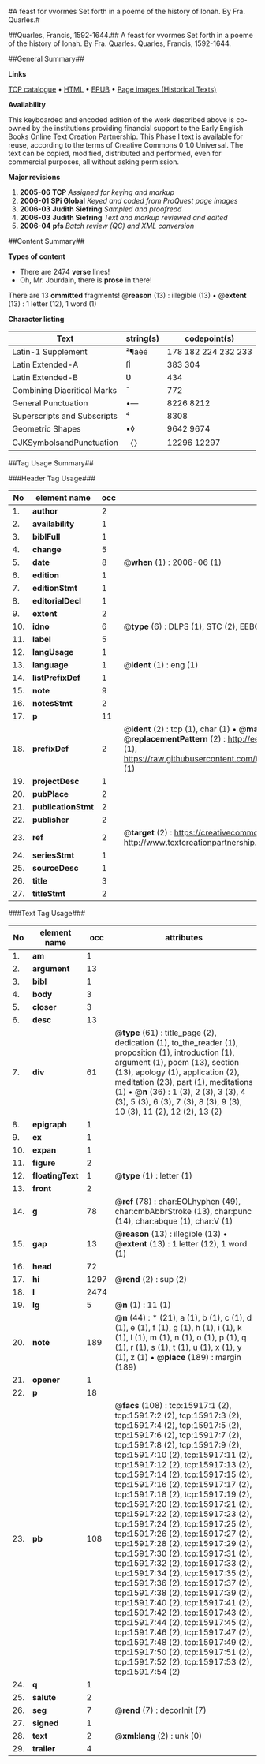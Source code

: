 #A feast for vvormes Set forth in a poeme of the history of Ionah. By Fra. Quarles.#

##Quarles, Francis, 1592-1644.##
A feast for vvormes Set forth in a poeme of the history of Ionah. By Fra. Quarles.
Quarles, Francis, 1592-1644.

##General Summary##

**Links**

[TCP catalogue](http://www.ota.ox.ac.uk/tcp/)  • 
[HTML](http://tei.it.ox.ac.uk/tcp/Texts-HTML/free/A10/A10260.html)  • 
[EPUB](http://tei.it.ox.ac.uk/tcp/Texts-EPUB/free/A10/A10260.epub) • 
[Page images (Historical Texts)](https://data.historicaltexts.jisc.ac.uk/view?pubId=eebo-99850693e&pageId=eebo-99850693e-15917-1)

**Availability**

This keyboarded and encoded edition of the
	       work described above is co-owned by the institutions
	       providing financial support to the Early English Books
	       Online Text Creation Partnership. This Phase I text is
	       available for reuse, according to the terms of Creative
	       Commons 0 1.0 Universal. The text can be copied,
	       modified, distributed and performed, even for
	       commercial purposes, all without asking permission.

**Major revisions**

1. __2005-06__ __TCP__ *Assigned for keying and markup*
1. __2006-01__ __SPi Global__ *Keyed and coded from ProQuest page images*
1. __2006-03__ __Judith Siefring__ *Sampled and proofread*
1. __2006-03__ __Judith Siefring__ *Text and markup reviewed and edited*
1. __2006-04__ __pfs__ *Batch review (QC) and XML conversion*

##Content Summary##

**Types of content**

  * There are 2474 **verse** lines!
  * Oh, Mr. Jourdain, there is **prose** in there!

There are 13 **ommitted** fragments! 
 @__reason__ (13) : illegible (13)  •  @__extent__ (13) : 1 letter (12), 1 word (1)

**Character listing**


|Text|string(s)|codepoint(s)|
|---|---|---|
|Latin-1 Supplement|²¶àèé|178 182 224 232 233|
|Latin Extended-A|ſİ|383 304|
|Latin Extended-B|Ʋ|434|
|Combining             Diacritical Marks|̄|772|
|General Punctuation|•—|8226 8212|
|Superscripts             and Subscripts|⁴|8308|
|Geometric Shapes|▪◊|9642 9674|
|CJKSymbolsandPunctuation|〈〉|12296 12297|

##Tag Usage Summary##

###Header Tag Usage###

|No|element name|occ|attributes|
|---|---|---|---|
|1.|__author__|2||
|2.|__availability__|1||
|3.|__biblFull__|1||
|4.|__change__|5||
|5.|__date__|8| @__when__ (1) : 2006-06 (1)|
|6.|__edition__|1||
|7.|__editionStmt__|1||
|8.|__editorialDecl__|1||
|9.|__extent__|2||
|10.|__idno__|6| @__type__ (6) : DLPS (1), STC (2), EEBO-CITATION (1), PROQUEST (1), VID (1)|
|11.|__label__|5||
|12.|__langUsage__|1||
|13.|__language__|1| @__ident__ (1) : eng (1)|
|14.|__listPrefixDef__|1||
|15.|__note__|9||
|16.|__notesStmt__|2||
|17.|__p__|11||
|18.|__prefixDef__|2| @__ident__ (2) : tcp (1), char (1)  •  @__matchPattern__ (2) : ([0-9\-]+):([0-9IVX]+) (1), (.+) (1)  •  @__replacementPattern__ (2) : http://eebo.chadwyck.com/downloadtiff?vid=$1&page=$2 (1), https://raw.githubusercontent.com/textcreationpartnership/Texts/master/tcpchars.xml#$1 (1)|
|19.|__projectDesc__|1||
|20.|__pubPlace__|2||
|21.|__publicationStmt__|2||
|22.|__publisher__|2||
|23.|__ref__|2| @__target__ (2) : https://creativecommons.org/publicdomain/zero/1.0/ (1), http://www.textcreationpartnership.org/docs/. (1)|
|24.|__seriesStmt__|1||
|25.|__sourceDesc__|1||
|26.|__title__|3||
|27.|__titleStmt__|2||


###Text Tag Usage###

|No|element name|occ|attributes|
|---|---|---|---|
|1.|__am__|1||
|2.|__argument__|13||
|3.|__bibl__|1||
|4.|__body__|3||
|5.|__closer__|3||
|6.|__desc__|13||
|7.|__div__|61| @__type__ (61) : title_page (2), dedication (1), to_the_reader (1), proposition (1), introduction (1), argument (1), poem (13), section (13), apology (1), application (2), meditation (23), part (1), meditations (1)  •  @__n__ (36) : 1 (3), 2 (3), 3 (3), 4 (3), 5 (3), 6 (3), 7 (3), 8 (3), 9 (3), 10 (3), 11 (2), 12 (2), 13 (2)|
|8.|__epigraph__|1||
|9.|__ex__|1||
|10.|__expan__|1||
|11.|__figure__|2||
|12.|__floatingText__|1| @__type__ (1) : letter (1)|
|13.|__front__|2||
|14.|__g__|78| @__ref__ (78) : char:EOLhyphen (49), char:cmbAbbrStroke (13), char:punc (14), char:abque (1), char:V (1)|
|15.|__gap__|13| @__reason__ (13) : illegible (13)  •  @__extent__ (13) : 1 letter (12), 1 word (1)|
|16.|__head__|72||
|17.|__hi__|1297| @__rend__ (2) : sup (2)|
|18.|__l__|2474||
|19.|__lg__|5| @__n__ (1) : 11 (1)|
|20.|__note__|189| @__n__ (44) : * (21), a (1), b (1), c (1), d (1), e (1), f (1), g (1), h (1), i (1), k (1), l (1), m (1), n (1), o (1), p (1), q (1), r (1), s (1), t (1), u (1), x (1), y (1), z (1)  •  @__place__ (189) : margin (189)|
|21.|__opener__|1||
|22.|__p__|18||
|23.|__pb__|108| @__facs__ (108) : tcp:15917:1 (2), tcp:15917:2 (2), tcp:15917:3 (2), tcp:15917:4 (2), tcp:15917:5 (2), tcp:15917:6 (2), tcp:15917:7 (2), tcp:15917:8 (2), tcp:15917:9 (2), tcp:15917:10 (2), tcp:15917:11 (2), tcp:15917:12 (2), tcp:15917:13 (2), tcp:15917:14 (2), tcp:15917:15 (2), tcp:15917:16 (2), tcp:15917:17 (2), tcp:15917:18 (2), tcp:15917:19 (2), tcp:15917:20 (2), tcp:15917:21 (2), tcp:15917:22 (2), tcp:15917:23 (2), tcp:15917:24 (2), tcp:15917:25 (2), tcp:15917:26 (2), tcp:15917:27 (2), tcp:15917:28 (2), tcp:15917:29 (2), tcp:15917:30 (2), tcp:15917:31 (2), tcp:15917:32 (2), tcp:15917:33 (2), tcp:15917:34 (2), tcp:15917:35 (2), tcp:15917:36 (2), tcp:15917:37 (2), tcp:15917:38 (2), tcp:15917:39 (2), tcp:15917:40 (2), tcp:15917:41 (2), tcp:15917:42 (2), tcp:15917:43 (2), tcp:15917:44 (2), tcp:15917:45 (2), tcp:15917:46 (2), tcp:15917:47 (2), tcp:15917:48 (2), tcp:15917:49 (2), tcp:15917:50 (2), tcp:15917:51 (2), tcp:15917:52 (2), tcp:15917:53 (2), tcp:15917:54 (2)|
|24.|__q__|1||
|25.|__salute__|2||
|26.|__seg__|7| @__rend__ (7) : decorInit (7)|
|27.|__signed__|1||
|28.|__text__|2| @__xml:lang__ (2) : unk (0)|
|29.|__trailer__|4||
